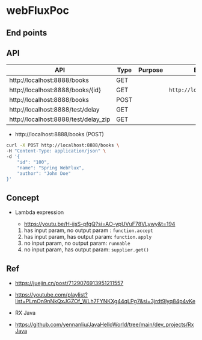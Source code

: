 # webFluxPoc

## End points

## API

| API | Type | Purpose | Example cmd | Comment|
| ----- | -------- | ---- | ----- | ---- |
| http://localhost:8888/books | GET | | |
| http://localhost:8888/books/{id} | GET | | `http://localhost:8888/books/1`|
| http://localhost:8888/books| POST | | |
| http://localhost:8888/test/delay | GET | | |
| http://localhost:8888/test/delay_zip | GET | | |


- http://localhost:8888/books (POST)
```bash
curl -X POST http://localhost:8888/books \
-H "Content-Type: application/json" \
-d '{
    "id": "100",
    "name": "Spring WebFlux",
    "author": "John Doe"
}'
```

## Concept

- Lambda expression
  - https://youtu.be/H-ijsS-pfgQ?si=AO-ypUVuF78VLywy&t=194

  1. has input param, no output param : `function.accept`
  2. has input param, has output param: `function.apply`
  3. no input param, no output param: `runnable`
  4. no input param, has output param: `supplier.get()`

## Ref
- https://juejin.cn/post/7129076913951211557
- https://youtube.com/playlist?list=PLmOn9nNkQxJGZOf_WLh7FYNKXg44qLPg7&si=3jrdt9lyq84p4vKe

- RX Java
 - https://github.com/yennanliu/JavaHelloWorld/tree/main/dev_projects/RxJava